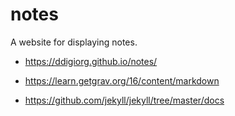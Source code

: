 # notes
A website for displaying notes.

- https://ddigiorg.github.io/notes/

- https://learn.getgrav.org/16/content/markdown
- https://github.com/jekyll/jekyll/tree/master/docs
